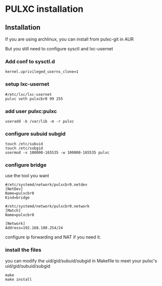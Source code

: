 PULXC installation
===
## Installation

If you are using archlinux, you can install from pulxc-git in AUR

But you still need to configure sysctl and lxc-usernet

### Add conf to sysctl.d
`kernel.uprivileged_userns_clone=1`
### setup lxc-usernet
```
#/etc/lxc/lxc-usernet
pulxc veth pulxcbr0 99 255
```
### add user pulxc:pulxc
`useradd -b /var/lib -m -r pulxc`
### configure subuid subgid
```
touch /etc/subuid
touch /etc/subgid
usermod -v 100000-165535 -w 100000-165535 pulxc
```
### configure bridge

use the tool you want
```
#/etc/systemd/network/pulxcbr0.netdev
[NetDev]
Name=pulxcbr0
Kind=bridge
```
```
#/etc/systemd/network/pulxcbr0.network
[Match]
Name=pulxcbr0

[Network]
Address=192.168.100.254/24
```
configure ip forwarding and NAT if you need it.

### install the files
you can modify the uid/gid/subuid/subgid in Makefile to meet your pulxc's uid/gid/subuid/subgid
```
make
make install
```

